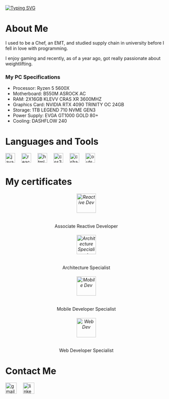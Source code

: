 <!DOCTYPE html>
<html>
<head>
</head>
<body>
	
<p align="left">
  <a href="https://git.io/typing-svg"><img src="https://readme-typing-svg.demolab.com?font=Consolas&duration=2000&pause=1000&color=F71D1D&background=39FFDF00&multiline=true&random=false&width=435&height=100&lines=Hi+my+name+is+Aalhad+Rangnekar;I+am+a+self+taught+front-end+developer;Currently+working+with+Outsystems" alt="Typing SVG" /></a>
</p>

 <div class="container">
        <h1>About Me</h1>
        <p>
            I used to be a Chef, an EMT, and studied supply chain in university before I fell in love with programming.
        </p>
        <p>
            I enjoy gaming and recently, as of a year ago, got really passionate about weightlifting.
        </p>
        <h3>My PC Specifications</h3>
        <ul>
            <li>
                <span class="spec-category">Processor:</span>
                Ryzen 5 5600X
            </li>
            <li>
                <span class="spec-category">Motherboard:</span>
                B550M ASROCK AC
            </li>
            <li>
                <span class="spec-category">RAM:</span>
                2X16GB KLEVV CRAS XR 3600MHZ
            </li>
            <li>
                <span class="spec-category">Graphics Card:</span>
                NVIDIA RTX 4090 TRINITY OC 24GB
            </li>
            <li>
                <span class="spec-category">Storage:</span>
                1TB LEGEND 710 NVME GEN3
            </li>
            <li>
                <span class="spec-category">Power Supply:</span>
                EVGA GT1000 GOLD 80+
            </li>
            <li>
                <span class="spec-category">Cooling:</span>
                DASHFLOW 240
            </li>
        </ul>
    </div>
<div class ="container">
<h1>Languages and Tools</h1>
<div align="left">
  <img src="https://cdn.jsdelivr.net/gh/devicons/devicon/icons/javascript/javascript-original.svg" height="30" alt="javascript logo"  />
  <img width="12" />
  <img src="https://cdn.jsdelivr.net/gh/devicons/devicon/icons/react/react-original.svg" height="30" alt="react logo"  />
  <img width="12" />
  <img src="https://cdn.jsdelivr.net/gh/devicons/devicon/icons/html5/html5-original.svg" height="30" alt="html5 logo"  />
  <img width="12" />
  <img src="https://cdn.jsdelivr.net/gh/devicons/devicon/icons/css3/css3-original.svg" height="30" alt="css3 logo"  />
  <img width="12" />
  <img src="https://cdn.jsdelivr.net/gh/devicons/devicon/icons/csharp/csharp-original.svg" height="30" alt="csharp logo"  />
  <img width="12"/>
  <img src="https://svgur.com/i/15pt.svg" height="30" alt="outsystems logo" />
</div>
</div>

<div>
	<h1>My certificates</h1>
	<div align="center">
		<h6><img src="https://www.outsystems.com/certifications/Certifications_CW/_image.aspx/3UucD-ueG3h8prP4cuSrheCiu3DVWKGOn0LfjehV3EM=/reactive-web-developer-associate-11%201.png" height="60" alt="Reactive Dev" /></h6>
  		Associate Reactive Developer
	</div>
		<div align="center">
		<h6><img src="https://www.outsystems.com/certifications/Certifications_CW/_image.aspx/3UucD-ueG3h8prP4cuSrheIfl6dt9mlkXf8BLdXK-xs=/architecture-specialist-11.png" height="60" alt="Architecture Specialist" /></h6>
  		Architecture Specialist
	</div>
		<div align="center">
		<h6><img src="https://www.outsystems.com/certifications/Certifications_CW/_image.aspx/3UucD-ueG3h8prP4cuSrhXspL_NZkfW9JpDoTk-SqnY=/mobile-developer-specialist.png" height="60" alt="Mobile Dev" /></h6>
  		Mobile Developer Specialist
	</div>
		<div align="center">
		<h6><img src="https://www.outsystems.com/certifications/Certifications_CW/_image.aspx/3UucD-ueG3h8prP4cuSrheeOaDnXu_SnlwOOie-FkEg=/reactive-web-developer-specialist.png" height="60" alt="Web Dev" /></h6>
  		Web Developer Specialist
	</div>
</div>



<h1>Contact Me</h1>
<div align="left">
  <a href="mailto:rangnekaraalhad@gmail.com"><img src="https://img.shields.io/static/v1?message=Gmail&logo=gmail&label=&color=D14836&logoColor=white&labelColor=&style=for-the-badge" height="35" alt="gmail logo"  /></a>
	<img width="12"/>
  <a href="https://www.linkedin.com/in/aalhadr/"><img src="https://img.shields.io/static/v1?message=LinkedIn&logo=linkedin&label=&color=0077B5&logoColor=white&labelColor=&style=for-the-badge" height="35" alt="linkedin logo"  /></a>
	<img width="12"/>
</div>
</body>



